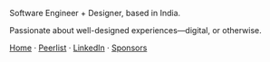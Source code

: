 Software Engineer + Designer, based in India.

Passionate about well-designed experiences<em title="I've been using em dashes since before AI learned grammar.">&mdash;</em>digital, or otherwise.

[Home](https://ajitpanigrahi.com)
· [Peerlist](https://peerlist.io/ajitzero)
· [LinkedIn](https://www.linkedin.com/in/ajitzero)
· [Sponsors](https://github.com/sponsors/ajitzero)

<!--
![](https://github-readme-stats.vercel.app/api?username=ajitzero&show_icons=true&count_private=true&theme=gotham&hide_title=true&rank_icon=percentile)
![Profile views on GitHub](https://komarev.com/ghpvc/?username=ajitzero&color=brightgreen)
-->
